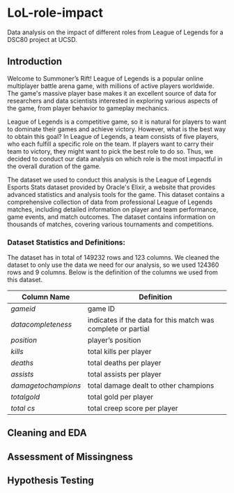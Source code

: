 # LoL-role-impact
Data analysis on the impact of different roles from League of Legends for a DSC80 project at UCSD. 

## Introduction
Welcome to Summoner’s Rift! League of Legends is a popular online multiplayer battle arena game, with millions of active players worldwide. The game's massive player base makes it an excellent source of data for researchers and data scientists interested in exploring various aspects of the game, from player behavior to gameplay mechanics. 

League of Legends is a competitive game, so it is natural for players to want to dominate their games and achieve victory. However, what is the best way to obtain this goal? In League of Legends, a team consists of five players, who each fulfill a specific role on the team. If players want to carry their team to victory, they might want to pick the best role to do so. Thus, we decided to conduct our data analysis on which role is the most impactful in the overall duration of the game. 

The dataset we used to conduct this analysis is the League of Legends Esports Stats dataset provided by Oracle's Elixir, a website that provides advanced statistics and analysis tools for the game. This dataset contains a comprehensive collection of data from professional League of Legends matches, including detailed information on player and team performance, game events, and match outcomes. The dataset contains information on thousands of matches, covering various tournaments and competitions.

### Dataset Statistics and Definitions:
The dataset has in total of 149232 rows and 123 columns. We cleaned the dataset to only use the data we need for our analysis, so we used 124360 rows and 9 columns. Below is the definition of the columns we used from this dataset.
 
| **Column Name**     | **Definition**                                               |
| ------------------- | ------------------------------------------------------------ |
| *gameid*            | game ID                                                      |
| *datacompleteness*  | indicates if the data for this match was complete or partial |
| *position*          | player’s position                                            |
| *kills*             | total kills per player                                       |
| *deaths*            | total deaths per player                                      |
| *assists*           | total assists per player                                     |
| *damagetochampions* | total damage dealt to other champions                        |
| *totalgold*         | total gold per player                                        |
| *total cs*          | total creep score per player                                 |


## Cleaning and EDA

## Assessment of Missingness

## Hypothesis Testing